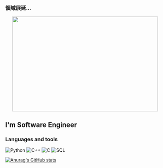 ### 領域展延...


<p align="center">

  <img width="460" height="300" src="https://github.com/mellgit/mellgit/blob/main/assets/sukuna.gif">

</p>


## I'm Software Engineer

### Languages and tools
![Python](https://img.shields.io/badge/-Python-2D283E?style=for-the-badge&logo=python)
![C++](https://img.shields.io/badge/-C++-2D283E?style=for-the-badge&logo=C%2b%2b)
![C](https://img.shields.io/badge/-C-2D283E?style=for-the-badge&logo=c)
![SQL](https://img.shields.io/badge/-SQL-2D283E?style=for-the-badge&logo=mysql)


[![Anurag's GitHub stats](https://github-readme-stats.vercel.app/api?username=mellgit&show_icons=true)
](https://github.com/anuraghazra/github-readme-stats)



